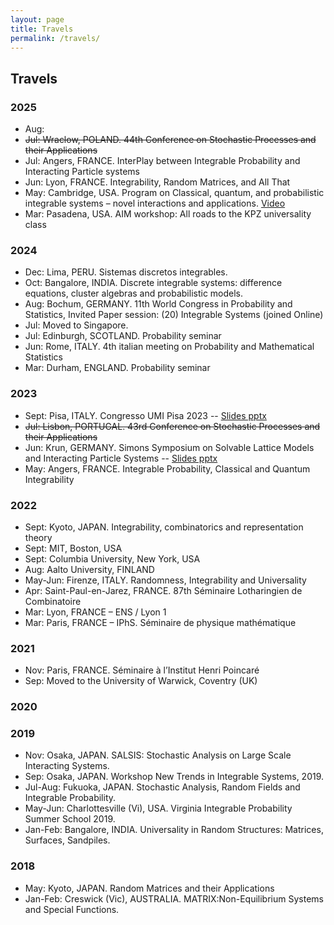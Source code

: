 ```yaml
---
layout: page
title: Travels
permalink: /travels/
---
```


## Travels

### 2025

- Aug: 
- ~~Jul: Wraclow, POLAND. 44th Conference on Stochastic Processes and their Applications~~
- Jul: Angers, FRANCE. InterPlay between Integrable Probability and Interacting Particle systems
- Jun: Lyon, FRANCE. Integrability, Random Matrices, and All That
- May: Cambridge, USA. Program on Classical, quantum, and probabilistic integrable systems – novel interactions and applications. [Video](https://www.youtube.com/watch?v=qcnN1K54juI)
- Mar: Pasadena, USA. AIM workshop: All roads to the KPZ universality class

### 2024

- Dec: Lima, PERU. Sistemas discretos integrables.
- Oct: Bangalore, INDIA. Discrete integrable systems: difference equations, cluster algebras and probabilistic models.
- Aug: Bochum, GERMANY. 11th World Congress in Probability and Statistics, Invited Paper session: (20) Integrable Systems (joined Online)
- Jul: Moved to Singapore.
- Jul: Edinburgh, SCOTLAND. Probability seminar
- Jun: Rome, ITALY. 4th italian meeting on Probability and Mathematical Statistics
- Mar: Durham, ENGLAND. Probability seminar

### 2023
- Sept: Pisa, ITALY. Congresso UMI Pisa 2023 -- [Slides pptx](/extra%20documents/UMI%20talk.pptx)
- ~~Jul: Lisbon, PORTUGAL. 43rd Conference on Stochastic Processes and their Applications~~
- Jun: Krun, GERMANY.  Simons Symposium on Solvable Lattice Models and Interacting Particle Systems -- [Slides pptx](/extra%20documents/Simons%20presentation%20Mucciconi.pptx)
- May: Angers, FRANCE. Integrable Probability, Classical and Quantum Integrability

### 2022
- Sept: Kyoto, JAPAN. Integrability, combinatorics and representation theory
- Sept: MIT, Boston, USA
- Sept: Columbia University, New York, USA
- Aug: Aalto University, FINLAND
- May-Jun: Firenze, ITALY. Randomness, Integrability and Universality
- Apr: Saint-Paul-en-Jarez, FRANCE. 87th Séminaire Lotharingien de Combinatoire
- Mar: Lyon, FRANCE – ENS / Lyon 1
- Mar: Paris, FRANCE – IPhS. Séminaire de physique mathématique

### 2021

- Nov: Paris, FRANCE. Séminaire à l’Institut Henri Poincaré
- Sep: Moved to the University of Warwick, Coventry (UK)


### 2020

### 2019

- Nov: Osaka, JAPAN. SALSIS: Stochastic Analysis on Large Scale Interacting Systems.
- Sep: Osaka, JAPAN. Workshop New Trends in Integrable Systems, 2019.
- Jul-Aug: Fukuoka, JAPAN. Stochastic Analysis, Random Fields and Integrable Probability.
- May-Jun: Charlottesville (Vi), USA. Virginia Integrable Probability Summer School 2019.
- Jan-Feb: Bangalore, INDIA. Universality in Random Structures: Matrices, Surfaces, Sandpiles.


### 2018
- May: Kyoto, JAPAN. Random Matrices and their Applications
- Jan-Feb: Creswick (Vic), AUSTRALIA. MATRIX:Non-Equilibrium Systems and Special Functions.

